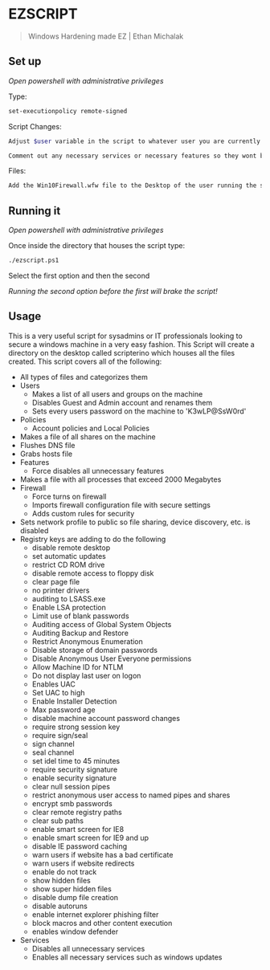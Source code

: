 # EZSCRIPT
> Windows Hardening made EZ | Ethan Michalak

## Set up
*Open powershell with administrative privileges*

Type:
```sh
set-executionpolicy remote-signed
```
Script Changes:
```sh
Adjust $user variable in the script to whatever user you are currently logged into on the machine

Comment out any necessary services or necessary features so they wont be stopped/disabled
```
Files:
```sh
Add the Win10Firewall.wfw file to the Desktop of the user running the script
```


## Running it
*Open powershell with administrative privileges*

Once inside the directory that houses the script type:
```sh
./ezscript.ps1
```
Select the first option and then the second

*Running the second option before the first will brake the script!*

## Usage
This is a very useful script for sysadmins or IT professionals looking to secure a windows machine in a very easy fashion.  This Script will create a directory on the desktop called scripterino which houses all the files created.
This script covers all of the following:
* All types of files and categorizes them
* Users
    * Makes a list of all users and groups on the machine
    * Disables Guest and Admin account and renames them
    * Sets every users password on the machine to 'K3wLP@SsW0rd'
* Policies
    * Account policies and Local Policies
* Makes a file of all shares on the machine
* Flushes DNS file
* Grabs hosts file
* Features
    * Force disables all unnecessary features
* Makes a file with all processes that exceed 2000 Megabytes
* Firewall
    * Force turns on firewall
    * Imports firewall configuration file with secure settings
    * Adds custom rules for security
* Sets network profile to public so file sharing, device discovery, etc. is disabled
* Registry keys are adding to do the following
    * disable remote desktop
    * set automatic updates
    * restrict CD ROM drive
    * disable remote access to floppy disk
    * clear page file
    * no printer drivers
    * auditing to LSASS.exe
    * Enable LSA protection
    * Limit use of blank passwords
    * Auditing access of Global System Objects
    * Auditing Backup and Restore
    * Restrict Anonymous Enumeration
    * Disable storage of domain passwords
    * Disable Anonymous User Everyone permissions
    * Allow Machine ID for NTLM
    * Do not display last user on logon
    * Enables UAC
    * Set UAC to high
    * Enable Installer Detection
    * Max password age
    * disable machine account password changes
    * require strong session key
    * require sign/seal
    * sign channel
    * seal channel
    * set idel time to 45 minutes
    * require security signature
    * enable security signature
    * clear null session pipes
    * restrict anonymous user access to named pipes and shares
    * encrypt smb passwords
    * clear remote registry paths
    * clear sub paths
    * enable smart screen for IE8
    * enable smart screen for IE9 and up
    * disable IE password caching
    * warn users if website has a bad certificate
    * warn users if website redirects
    * enable do not track
    * show hidden files
    * show super hidden files
    * disable dump file creation
    * disable autoruns
    * enable internet explorer phishing filter
    * block macros and other content execution
    * enables window defender
* Services
    * Disables all unnecessary services 
    * Enables all necessary services such as windows updates
